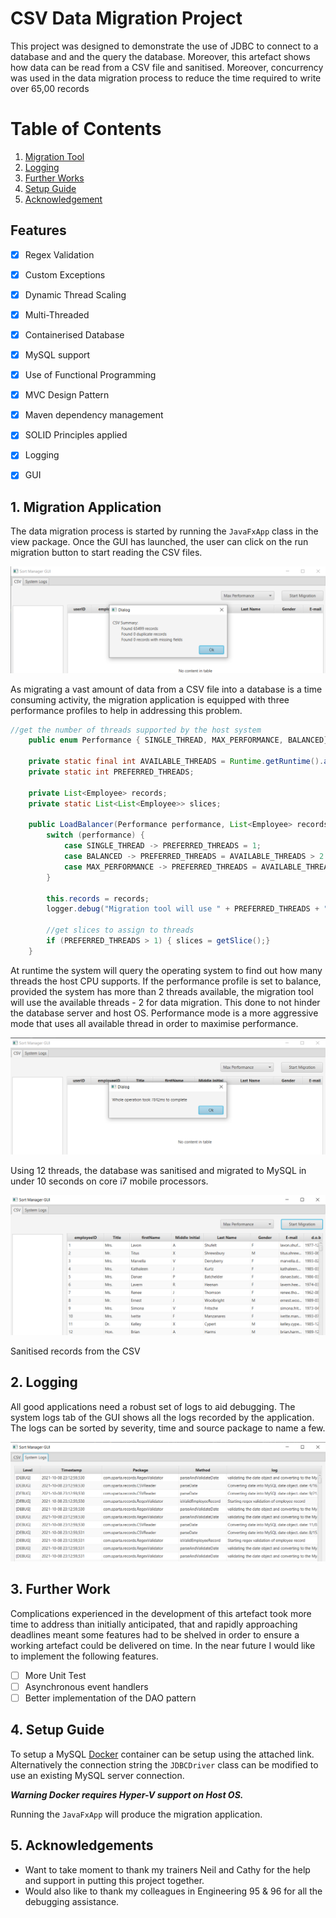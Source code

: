 # CSV Data Migration Project

This project was designed to demonstrate the use of JDBC to connect to a database and and the query the database. Moreover, this artefact shows how data can be read from a CSV file and sanitised. Moreover, concurrency was used in the data migration process to reduce the time required to write over 65,00 records

# Table of Contents
1. [Migration Tool](#migration_tool)
2. [Logging](#logging)
3. [Further Works](#3further_work)
4. [Setup Guide](#setup_guide)
5. [Acknowledgement](#acknowledgements)

## Features

- [x]  Regex Validation
- [x]  Custom Exceptions
- [x]  Dynamic Thread Scaling
- [x]  Multi-Threaded
- [x]  Containerised Database
- [x]  MySQL support
- [x]  Use of Functional Programming

- [x]  MVC Design Pattern
- [x]  Maven dependency management
- [x]  SOLID Principles applied
- [x]  Logging
- [x]  GUI

## 1. Migration Application <a name="migration_tool"></a>

The data migration process is started by running the `JavaFxApp` class in the view package. Once the GUI has launched, the user can click on the run migration button to start reading the CSV files.

![Screenshot 2021-10-11 003647.png](images/Screenshot%202021-10-11%20003647.png)

As migrating a vast amount of data from a CSV file into a database is a time consuming activity, the migration application is equipped with three performance profiles to help in addressing this problem.

```java
//get the number of threads supported by the host system
    public enum Performance { SINGLE_THREAD, MAX_PERFORMANCE, BALANCED}

    private static final int AVAILABLE_THREADS = Runtime.getRuntime().availableProcessors();
    private static int PREFERRED_THREADS;

    private List<Employee> records;
    private static List<List<Employee>> slices;

    public LoadBalancer(Performance performance, List<Employee> records) {
        switch (performance) {
            case SINGLE_THREAD -> PREFERRED_THREADS = 1;
            case BALANCED -> PREFERRED_THREADS = AVAILABLE_THREADS > 2 ? AVAILABLE_THREADS - 2 : 1;
            case MAX_PERFORMANCE -> PREFERRED_THREADS = AVAILABLE_THREADS;
        }

        this.records = records;
        logger.debug("Migration tool will use " + PREFERRED_THREADS + " threads");

        //get slices to assign to threads
        if (PREFERRED_THREADS > 1) { slices = getSlice();}
    }
```

At runtime the system will query the operating system to find out how many threads the host CPU supports.  If the performance profile is set to balance, provided the system has more than 2 threads available, the migration tool will use the available threads - 2 for data migration. This done to not hinder the database server and host OS. Performance mode is a more aggressive mode that uses all available thread in order to maximise performance.

![Screenshot 2021-10-11 003821.png](images/Screenshot%202021-10-11%20003821.png)

Using 12 threads, the database was sanitised and migrated to MySQL in under 10 seconds on core i7 mobile processors.

![Screenshot 2021-10-11 011421.png](images/Screenshot%202021-10-11%20011421.png)

Sanitised records from the CSV

## 2. Logging <a name="logging"></a>

All good applications need a robust set of logs to aid debugging. The system logs tab of the GUI shows all the logs recorded by the application. The logs can be sorted by severity, time and source package to name a few.

![Screenshot 2021-10-11 011546.png](images/Screenshot%202021-10-11%20011546.png)

## 3. Further Work <a name="further_work"></a>

Complications experienced in the development of this artefact took more time to address than initially anticipated, that and rapidly approaching deadlines meant some features had to be shelved in order to ensure a working artefact could be delivered on time. In the near future I would like to implement  the following features.

- [ ]  More Unit Test
- [ ]  Asynchronous event handlers
- [ ]  Better implementation of the DAO pattern

## 4. Setup Guide <a name="setup_guide"></a>

To setup a MySQL [Docker](https://hub.docker.com/_/mysql) container can be setup using the attached link.
Alternatively the connection string the `JDBCDriver` class can be modified to use an existing MySQL server connection.

***Warning Docker requires Hyper-V support on Host OS.***

Running the `JavaFxApp` will produce the migration application.

## 5. Acknowledgements <a name="acknowledgements"></a>

- Want to take moment to thank my trainers Neil and Cathy for the help and support in putting this project together.
- Would also like to thank my colleagues in Engineering 95 & 96 for all the debugging assistance.